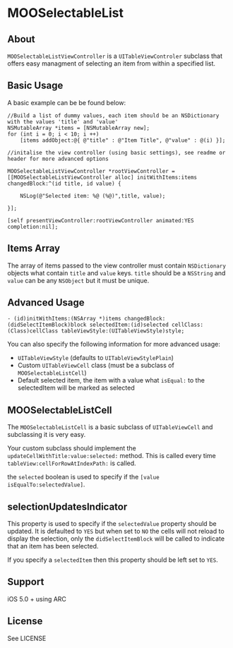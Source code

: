 MOOSelectableList
=================

About
-----

``MOOSelectableListViewController`` is a ``UITableViewControler`` subclass that offers easy managment of selecting an item from within a specified list.

Basic Usage
-----------
A basic example can be be found below:

    
    //Build a list of dummy values, each item should be an NSDictionary with the values 'title' and 'value'
    NSMutableArray *items = [NSMutableArray new];
    for (int i = 0; i < 10; i ++)
        [items addObject:@{ @"title" : @"Item Title", @"value" : @(i) }];
    
    //initalise the view controller (using basic settings), see readme or header for more advanced options
    
    MOOSelectableListViewController *rootViewController = [[MOOSelectableListViewController alloc] initWithItems:items changedBlock:^(id title, id value) {
        
        NSLog(@"Selected item: %@ (%@)",title, value);
        
    }];
    
    [self presentViewController:rootViewController animated:YES completion:nil];

Items Array
-----------


The array of items passed to the view controller must contain `NSDictionary` objects what contain `title` and `value` keys. `title` should be a `NSString` and `value` can be any `NSObject` but it must be unique.

    
Advanced Usage
--------------


    - (id)initWithItems:(NSArray *)items changedBlock:(didSelectItemBlock)block selectedItem:(id)selected cellClass:(Class)cellClass tableViewStyle:(UITableViewStyle)style;

You can also specify the following information for more advanced usage:

- `UITableViewStyle` (defaults to `UITableViewStylePlain`)
- Custom `UITableViewCell` class (must be a subclass of `MOOSelectableListCell`)
- Default selected item, the item with a value what `isEqual:` to the selectedItem will be marked as selected


MOOSelectableListCell
---------------------

The `MOOSelectableListCell` is a basic subclass of `UITableViewCell` and subclassing it is very easy. 

Your custom subclass should implement the `updateCellWithTitle:value:selected:` method. This is called every time `tableView:cellForRowAtIndexPath:` is called.

the `selected` boolean is used to specify if the `[value isEqualTo:selectedValue]`.

selectionUpdatesIndicator
-------------------------


This property is used to specify if the `selectedValue` property should be updated. It is defaulted to `YES` but when set to `NO` the cells will not reload to display the selection, only the `didSelectItemBlock` will be called to indicate that an item has been selected.

If you specify a `selectedItem` then this property should be left set to `YES`. 


Support
-------

iOS 5.0 + using ARC


License
-------

See LICENSE




